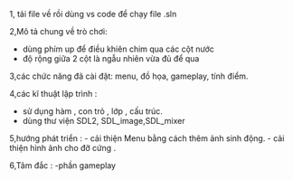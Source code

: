 1, tải file về rồi dùng vs code để chạy file .sln

2,Mô tả chung về trò chơi: 
- dùng phím up để điều khiên chim qua các cột nước
- độ rộng giữa 2 cột là ngẫu nhiên vừa đủ để qua

3,các chức năng đã cài đặt: menu, đồ họa, gameplay, tính điểm.


4,các kĩ thuật lập trình : 
- sử dụng hàm , con trỏ , lớp , cấu trúc.
- dùng thư viện SDL2, SDL_image,SDL_mixer

5,hướng phát triển : - cải thiện Menu bằng cách thêm ảnh sinh động.
                   - cải thiện hình ảnh cho đỡ cứng .
                   
6,Tâm đắc : -phần gameplay
